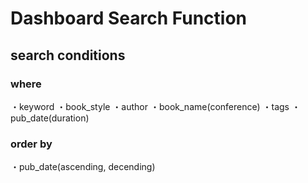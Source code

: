 # Dashboard Search Function

## search conditions

### where
・keyword
・book_style
・author
・book_name(conference)
・tags
・pub_date(duration)

### order by
・pub_date(ascending, decending)
